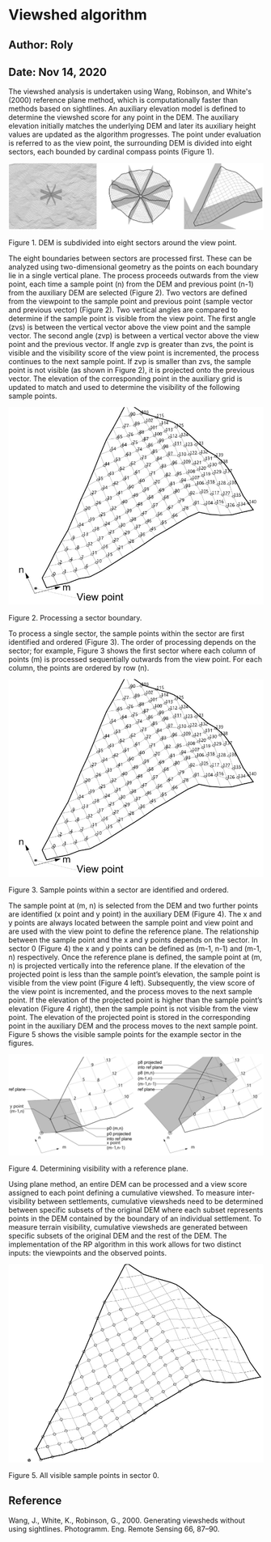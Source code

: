 # Viewshed algorithm
## Author: Roly
## Date: Nov 14, 2020
The viewshed analysis is undertaken using Wang, Robinson, and White's (2000) reference plane method, which is computationally faster than methods based on sightlines. An auxiliary elevation model is defined to determine the viewshed score for any point in the DEM. The auxiliary elevation initially matches the underlying DEM and later its auxiliary height values are updated as the algorithm progresses. The point under evaluation is referred to as the view point, the surrounding DEM is divided into eight sectors, each bounded by cardinal compass points (Figure 1).  
   
![DEM is subdivided into eight sectors around the view point](fig1.jpg)
   
Figure 1. DEM is subdivided into eight sectors around the view point.  
   
The eight boundaries between sectors are processed first. These can be analyzed using two-dimensional geometry as the points on each boundary lie in a single vertical plane. The process proceeds outwards from the view point, each time a sample point (n) from the DEM and previous point (n-1) from the auxiliary DEM are selected (Figure 2). Two vectors are defined from the viewpoint to the sample point and previous point (sample vector and previous vector) (Figure 2). Two vertical angles are compared to determine if the sample point is visible from the view point. The first angle (zvs) is between the vertical vector above the view point and the sample vector. The second angle (zvp) is between a vertical vector above the view point and the previous vector. If angle zvp is greater than zvs, the point is visible and the visibility score of the view point is incremented, the process continues to the next sample point. If zvp is smaller than zvs, the sample point is not visible (as shown in Figure 2), it is projected onto the previous vector. The elevation of the corresponding point in the auxiliary grid is updated to match and used to determine the visibility of the following sample points.  
   
![Processing a sector boundary](fig3.jpg)
   
Figure 2. Processing a sector boundary.  
   
To process a single sector, the sample points within the sector are first identified and ordered (Figure 3). The order of processing depends on the sector; for example, Figure 3 shows the first sector where each column of points (m) is processed sequentially outwards from the view point. For each column, the points are ordered by row (n).  
   
![Sample points within a sector are identified and ordered](fig3.jpg)
   
Figure 3. Sample points within a sector are identified and ordered.  
   
The sample point at (m, n) is selected from the DEM and two further points are identified (x point and y point) in the auxiliary DEM (Figure 4). The x and y points are always located between the sample point and view point and are used with the view point to define the reference plane. The relationship between the sample point and the x and y points depends on the sector. In sector 0 (Figure 4) the x and y points can be defined as (m-1, n-1) and (m-1, n) respectively. Once the reference plane is defined, the sample point at (m, n) is projected vertically into the reference plane. If the elevation of the projected point is less than the sample point’s elevation, the sample point is visible from the view point (Figure 4 left). Subsequently, the view score of the view point is incremented, and the process moves to the next sample point. If the elevation of the projected point is higher than the sample point’s elevation (Figure 4 right), then the sample point is not visible from the view point. The elevation of the projected point is stored in the corresponding point in the auxiliary DEM and the process moves to the next sample point. Figure 5 shows the visible sample points for the example sector in the figures.  
   
![Determining visibility with a reference plane](fig4.jpg)
   
Figure 4. Determining visibility with a reference plane.  
  
Using plane method, an entire DEM can be processed and a view score assigned to each point defining a cumulative viewshed. To measure inter-visibility between settlements, cumulative viewsheds need to be determined between specific subsets of the original DEM where each subset represents points in the DEM contained by the boundary of an individual settlement. To measure terrain visibility, cumulative viewsheds are generated between specific subsets of the original DEM and the rest of the DEM. The implementation of the RP algorithm in this work allows for two distinct inputs: the viewpoints and the observed points. 

![All visible sample points in sector 0](fig5.jpg)
   
Figure 5. All visible sample points in sector 0.  
   
## Reference
   
Wang, J., White, K., Robinson, G., 2000. Generating viewsheds without using sightlines. Photogramm. Eng. Remote Sensing 66, 87–90.